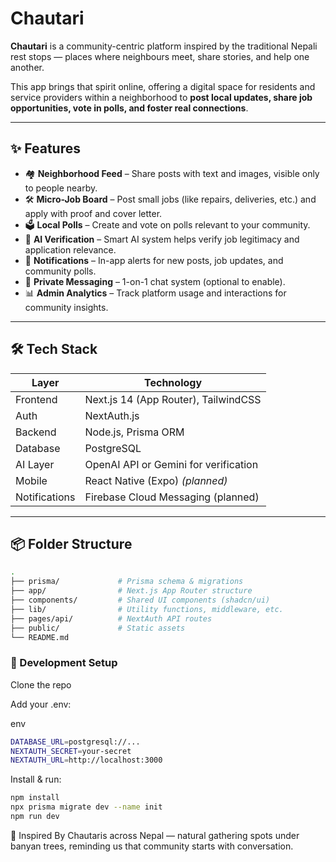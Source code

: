 # Chautari

**Chautari** is a community-centric platform inspired by the traditional Nepali rest stops — places where neighbours meet, share stories, and help one another.

This app brings that spirit online, offering a digital space for residents and service providers within a neighborhood to **post local updates, share job opportunities, vote in polls, and foster real connections**.

---

## ✨ Features

- 🏘️ **Neighborhood Feed** – Share posts with text and images, visible only to people nearby.
- 🛠️ **Micro-Job Board** – Post small jobs (like repairs, deliveries, etc.) and apply with proof and cover letter.
- 🗳️ **Local Polls** – Create and vote on polls relevant to your community.
- 🧠 **AI Verification** – Smart AI system helps verify job legitimacy and application relevance.
- 🔔 **Notifications** – In-app alerts for new posts, job updates, and community polls.
- 💬 **Private Messaging** – 1-on-1 chat system (optional to enable).
- 📊 **Admin Analytics** – Track platform usage and interactions for community insights.

---

## 🛠️ Tech Stack

| Layer         | Technology                            |
| ------------- | ------------------------------------- |
| Frontend      | Next.js 14 (App Router), TailwindCSS  |
| Auth          | NextAuth.js                           |
| Backend       | Node.js, Prisma ORM                   |
| Database      | PostgreSQL                            |
| AI Layer      | OpenAI API or Gemini for verification |
| Mobile        | React Native (Expo) _(planned)_       |
| Notifications | Firebase Cloud Messaging (planned)    |

---

## 📦 Folder Structure

```bash
.
├── prisma/             # Prisma schema & migrations
├── app/                # Next.js App Router structure
├── components/         # Shared UI components (shadcn/ui)
├── lib/                # Utility functions, middleware, etc.
├── pages/api/          # NextAuth API routes
├── public/             # Static assets
└── README.md
```

### 🧪 Development Setup

Clone the repo

Add your .env:

env

```bash
DATABASE_URL=postgresql://...
NEXTAUTH_SECRET=your-secret
NEXTAUTH_URL=http://localhost:3000
```

Install & run:

```bash
npm install
npx prisma migrate dev --name init
npm run dev
```

🙏 Inspired By
Chautaris across Nepal — natural gathering spots under banyan trees, reminding us that community starts with conversation.
